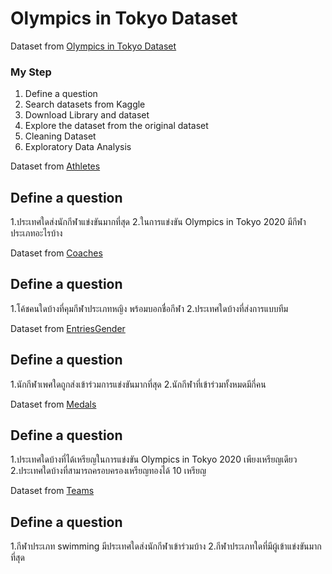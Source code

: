 # Olympics in Tokyo Dataset

Dataset from [Olympics in Tokyo Dataset](./csv)


### My Step
1. Define a question
2. Search datasets from Kaggle
3. Download Library and dataset
4. Explore the dataset from the original dataset
5. Cleaning Dataset
6. Exploratory Data Analysis

Dataset from [Athletes](./csv/Athletes.csv)

## Define a question
1.ประเทศใดส่งนักกีฬาแข่งขันมากที่สุด
2.ในการแข่งขัน Olympics in Tokyo 2020 มีกีฬาประเภทอะไรบ้าง

Dataset from [Coaches](./csv/Coaches.csv)

## Define a question
1.โค้ชคนใดบ้างที่คุมกีฬาประเภทหญิง พร้อมบอกชื่อกีฬา
2.ประเทศใดบ้างที่ส่งการแบบทีม

Dataset from [EntriesGender](./csv/EntriesGender.csv)

## Define a question
1.นักกีฬาเพศใดถูกส่งเข้าร่วมการแข่งขันมากที่สุด
2.นักกีฬาที่เข้าร่วมทั้งหมดมีกี่คน

Dataset from [Medals](./csv/Medals.csv)

## Define a question
1.ประเทศใดบ้างที่ได้เหรียญในการแข่งขัน Olympics in Tokyo 2020 เพียงเหรียญเดียว
2.ประเทศใดบ้างที่สามารถครอบครองเหรียญทองได้ 10 เหรียญ

Dataset from [Teams](./csv/Teams.csv)

## Define a question
1.กีฬาประเภท swimming มีประเทศใดส่งนักกีฬาเข้าร่วมบ้าง
2.กีฬาประเภทใดที่มีผู้เข้าแข่งขันมากที่สุด